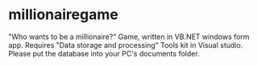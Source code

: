 # millionairegame
"Who wants to be a millionaire?" Game, written in VB.NET windows form app.
Requires "Data storage and processing" Tools kit in Visual studio. Please put the database into your PC's documents folder.
